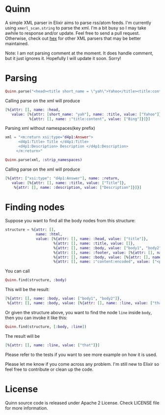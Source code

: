 Quinn
=====

A simple XML parser in Elixir aims to parse rss/atom feeds. I'm currently
using `xmerl_scan.string` to parse the xml. I'm a bit busy so I may take awhile to response and/or update. Feel free to send a pull request. Otherwise, check out [hex](https://hex.pm/packages?search=xml&sort=downloads) for other XML parsers that may be better maintained.

Note: I am not parsing comment at the moment. It does handle comment, but it just ignores it. Hopefully I will update it soon. Sorry!

# Parsing


```elixir
Quinn.parse("<head><title short_name = \"yah\">Yahoo</title><title:content>Bing</title:content></head>")
```
Calling parse on the xml will produce
```elixir
[%{attr: [], name: :head,
   value: [%{attr: [short_name: "yah"], name: :title, value: ["Yahoo"]},
           %{attr: [], name: :"title:content", value: ["Bing"]}]}]
```
Parsing xml without namespaces(key prefix)
```elixir
xml = "<m:return xsi:type="d4p1:Answer">
      <d4p1:Title> Title </d4p1:Title>
      <d4p1:Description> Description </d4p1:Description>
     </m:return>"

Quinn.parse(xml, :strip_namespaces)
```

Calling parse on the xml will produce
```elixir
[%{attr: ["xsi:type": "d4p1:Answer"], name: :return,
   value: [%{attr: [], name: :title, value: ["Title"]},
    %{attr: [], name: :description, value: ["Description"]}]}]
```

# Finding nodes

Suppose you want to find all the body nodes from this structure:
```elixir
structure = %{attr: [],
              name: :html,
              value: [%{attr: [], name: :head, value: ["title"]},
                      %{attr: [], name: :title, value: []},
                      %{attr: [], name: :body, value: ["body1", "body2"]},
                      %{attr: [], name: :footer, value: [%{attr: [], name: :line, value: ["this"]}]},
                      %{attr: [], name: :body, value: [%{attr: [], name: :line, value: ["that"]}]},
                      %{attr: [], name: :"content:encoded", value: ["<p>comet!!</p>"]}]}
```
You can call
```elixir
Quinn.find(structure, :body)
```
This will be the result:
```elixir
[%{attr: [], name: :body, value: ["body1", "body2"]},
 %{attr: [], name: :body, value: [%{attr: [], name: :line, value: ["that"]}]}]
```
Or given the structure above, you want to find the node `line` inside `body`, then you can invoke it like this:
```elixir
Quinn.find(structure, [:body, :line])
```
The result will be
```elixir
[%{attr: [], name: :line, value: ["that"]}]
```
Please refer to the tests if you want to see more example on how it is used.

Please let me know if you come across any problem. I'm still new to Elixir so feel free to contribute or clean up the code.

# License
Quinn source code is released under Apache 2 License. Check LICENSE file for more information.
